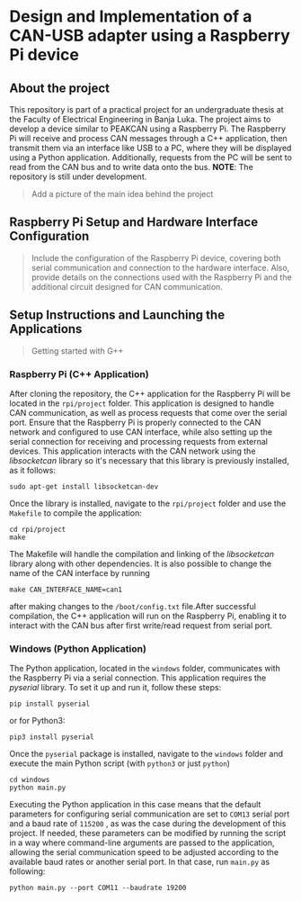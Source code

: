 # Design and Implementation of a CAN-USB adapter using a Raspberry Pi device

## About the project
This repository is part of a practical project for an undergraduate thesis at the Faculty of Electrical Engineering in Banja Luka. The project aims to develop a device similar to PEAKCAN using a Raspberry Pi. The Raspberry Pi will receive and process CAN messages through a C++ application, then transmit them via an interface like USB to a PC, where they will be displayed using a Python application. Additionally, requests from the PC will be sent to read from the CAN bus and to write data onto the bus. 
**NOTE**: The repository is still under development.
> Add a picture of the main idea behind the project
## Raspberry Pi Setup and Hardware Interface Configuration
> Include the configuration of the Raspberry Pi device, covering both serial communication and connection to the hardware interface. Also, provide details on the connections used with the Raspberry Pi and the additional circuit designed for CAN communication.
## Setup Instructions and Launching the Applications
> Getting started with G++
### Raspberry Pi (C++ Application)
After cloning the repository, the C++ application for the Raspberry Pi will be located in the `rpi/project`  folder. This application is designed to handle CAN communication, as well as process requests that come over the serial port. Ensure that the Raspberry Pi is properly connected to the CAN network and configured to use CAN interface, while also setting up the serial connection for receiving and processing requests from external devices. This application interacts with the CAN network using the *libsocketcan* library so it's necessary that this library is previously installed, as it follows:
```
sudo apt-get install libsocketcan-dev
```
Once the library is installed, navigate to the `rpi/project` folder and use the `Makefile` to compile the application:
```
cd rpi/project
make
```
The Makefile will handle the compilation and linking of the *libsocketcan* library along with other dependencies. It is also possible to change the name of the CAN interface by running 
```
make CAN_INTERFACE_NAME=can1
```
after making changes to the `/boot/config.txt` file.After successful compilation, the C++ application will run on the Raspberry Pi, enabling it to interact with the CAN bus after first write/read request from serial port. 
### Windows (Python Application)
The Python application, located in the `windows` folder, communicates with the Raspberry Pi via a serial connection. This application requires the *pyserial* library. To set it up and run it, follow these steps:
```
pip install pyserial
```
or for Python3:
```
pip3 install pyserial
```
Once the `pyserial` package is installed, navigate to the `windows` folder and execute the main Python script (with `python3` or just `python`)
```
cd windows
python main.py
```
Executing the Python application in this case means that the default parameters for configuring serial communication are set to `COM13`  serial port and a baud rate of `115200` , as was the case during the development of this project. If needed, these parameters can be modified by running the script in a way where command-line arguments are passed to the application, allowing the serial communication speed to be adjusted according to the available baud rates or another serial port. In that case, run `main.py` as following:
```
python main.py --port COM11 --baudrate 19200
```



